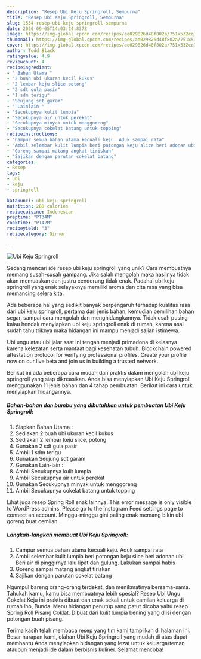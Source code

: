 ```yaml
---
description: "Resep Ubi Keju Springroll, Sempurna"
title: "Resep Ubi Keju Springroll, Sempurna"
slug: 1534-resep-ubi-keju-springroll-sempurna
date: 2020-09-05T14:03:24.837Z
image: https://img-global.cpcdn.com/recipes/ae029826d48f802a/751x532cq70/ubi-keju-springroll-foto-resep-utama.jpg
thumbnail: https://img-global.cpcdn.com/recipes/ae029826d48f802a/751x532cq70/ubi-keju-springroll-foto-resep-utama.jpg
cover: https://img-global.cpcdn.com/recipes/ae029826d48f802a/751x532cq70/ubi-keju-springroll-foto-resep-utama.jpg
author: Todd Black
ratingvalue: 4.9
reviewcount: 4
recipeingredient:
- " Bahan Utama "
- "2 buah ubi ukuran kecil kukus"
- "2 lembar keju slice potong"
- "2 sdt gula pasir"
- "1 sdm terigu"
- "Seujung sdt garam"
- " Lainlain "
- "Secukupnya kulit lumpia"
- "Secukupnya air untuk perekat"
- "Secukupnya minyak untuk menggoreng"
- "Secukupnya cokelat batang untuk topping"
recipeinstructions:
- "Campur semua bahan utama kecuali keju. Aduk sampai rata"
- "Ambil selembar kulit lumpia beri potongan keju slice beri adonan ubi. Beri air di pinggirnya lalu lipat dan gulung. Lakukan sampai habis"
- "Goreng sampai matang angkat tiriskan"
- "Sajikan dengan parutan cokelat batang"
categories:
- Resep
tags:
- ubi
- keju
- springroll

katakunci: ubi keju springroll 
nutrition: 288 calories
recipecuisine: Indonesian
preptime: "PT34M"
cooktime: "PT42M"
recipeyield: "3"
recipecategory: Dinner

---
```



![Ubi Keju Springroll](https://img-global.cpcdn.com/recipes/ae029826d48f802a/751x532cq70/ubi-keju-springroll-foto-resep-utama.jpg)

Sedang mencari ide resep ubi keju springroll yang unik? Cara membuatnya memang susah-susah gampang. Jika salah mengolah maka hasilnya tidak akan memuaskan dan justru cenderung tidak enak. Padahal ubi keju springroll yang enak selayaknya memiliki aroma dan cita rasa yang bisa memancing selera kita.

Ada beberapa hal yang sedikit banyak berpengaruh terhadap kualitas rasa dari ubi keju springroll, pertama dari jenis bahan, kemudian pemilihan bahan segar, sampai cara mengolah dan menghidangkannya. Tidak usah pusing kalau hendak menyiapkan ubi keju springroll enak di rumah, karena asal sudah tahu triknya maka hidangan ini mampu menjadi sajian istimewa.

Ubi ungu atau ubi jalar saat ini tengah menjadi primadona di kelasnya karena kelezatan serta manfaat bagi kesehatan tubuh. Blockchain powered attestation protocol for verifying professional profiles. Create your profile now on our live beta and join us in building a trusted network.


Berikut ini ada beberapa cara mudah dan praktis dalam mengolah ubi keju springroll yang siap dikreasikan. Anda bisa menyiapkan Ubi Keju Springroll menggunakan 11 jenis bahan dan 4 tahap pembuatan. Berikut ini cara untuk menyiapkan hidangannya.

<!--inarticleads1-->

##### Bahan-bahan dan bumbu yang dibutuhkan untuk pembuatan Ubi Keju Springroll:

1. Siapkan  Bahan Utama :
1. Sediakan 2 buah ubi ukuran kecil kukus
1. Sediakan 2 lembar keju slice, potong
1. Gunakan 2 sdt gula pasir
1. Ambil 1 sdm terigu
1. Gunakan Seujung sdt garam
1. Gunakan  Lain-lain :
1. Ambil Secukupnya kulit lumpia
1. Ambil Secukupnya air untuk perekat
1. Gunakan Secukupnya minyak untuk menggoreng
1. Ambil Secukupnya cokelat batang untuk topping


Lihat juga resep Spring Roll enak lainnya. This error message is only visible to WordPress admins. Please go to the Instagram Feed settings page to connect an account. Minggu-minggu gini paling enak memang bikin ubi goreng buat cemilan. 

<!--inarticleads2-->

##### Langkah-langkah membuat Ubi Keju Springroll:

1. Campur semua bahan utama kecuali keju. Aduk sampai rata
1. Ambil selembar kulit lumpia beri potongan keju slice beri adonan ubi. Beri air di pinggirnya lalu lipat dan gulung. Lakukan sampai habis
1. Goreng sampai matang angkat tiriskan
1. Sajikan dengan parutan cokelat batang


Ngumpul bareng orang-orang terdekat, dan menikmatinya bersama-sama. Tahukah kamu, kamu bisa membuatnya lebih spesial? Resep Ubi Ungu Cokelat Keju ini praktis dibuat dan enak sekali untuk camilan keluarga di rumah lho, Bunda. Menu hidangan penutup yang patut dicoba yaitu resep Spring Roll Pisang Coklat. Dibuat dari kulit lumpia bening yang diisi dengan potongan buah pisang. 

Terima kasih telah membaca resep yang tim kami tampilkan di halaman ini. Besar harapan kami, olahan Ubi Keju Springroll yang mudah di atas dapat membantu Anda menyiapkan hidangan yang lezat untuk keluarga/teman ataupun menjadi ide dalam berbisnis kuliner. Selamat mencoba!
